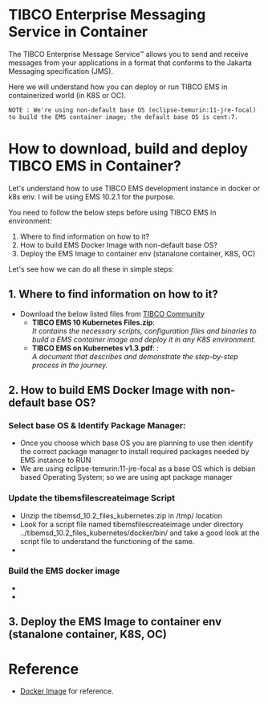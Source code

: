 # TIBCO Enterprise Messaging Service in Container
The TIBCO Enterprise Message Service™ allows you to send and receive messages from your applications in a format that conforms to the Jakarta Messaging specification (JMS).

Here we will understand how you can deploy or run TIBCO EMS in containerized world (in K8S or OC).

    NOTE : We're using non-default base OS (eclipse-temurin:11-jre-focal) to build the EMS container image; the default base OS is cent:7.

# How to download, build and deploy TIBCO EMS in Container?

Let's understand how to use TIBCO EMS development instance in docker or k8s env. I will be using EMS 10.2.1 for the purpose.

You need to follow the below steps before using TIBCO EMS in environment:

1. Where to find information on how to it?
2. How to build EMS Docker Image with non-default base OS?
3. Deploy the EMS Image to container env (stanalone container, K8S, OC)


Let's see how we can do all these in simple steps:

## 1. Where to find information on how to it?
- Download the below listed files from [TIBCO Community](https://community.tibco.com/s/article/how-configure-tibco-enterprise-message-service-tm-kubernetes-docker)
  - **TIBCO EMS 10 Kubernetes Files.zip**:<br> _It contains the necessary scripts, configuration files and binaries to build a EMS container image and deploy it in any K8S environment._
  - **TIBCO EMS on Kubernetes v1.3.pdf**: :<br> _A document that describes and demonstrate the step-by-step process in the journey._
 
## 2. How to build EMS Docker Image with non-default base OS?

### Select base OS & Identify Package Manager:
- Once you choose which base OS you are planning to use then identify the correct package manager to install required packages needed by EMS instance to RUN
- We are using eclipse-temurin:11-jre-focal as a base OS which is debian based Operating System; so we are using apt package manager

### Update the tibemsfilescreateimage Script 
- Unzip the tibemsd_10.2_files_kubernetes.zip in /tmp/ location
- Look for a script file named tibemsfilescreateimage under directory ../tibemsd_10.2_files_kubernetes/docker/bin/ and take a good look at the script file to understand the functioning of the same.
- 
### Build the EMS docker image
-
- 
## 3. Deploy the EMS Image to container env (stanalone container, K8S, OC)

# Reference
- [Docker Image](https://hub.docker.com/r/mpandav/ems) for reference.
